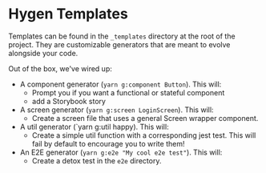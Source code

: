 # Hygen Templates

Templates can be found in the `_templates` directory at the root of the project. They are customizable generators that are meant to evolve alongside your code.

Out of the box, we've wired up:

- A component generator (`yarn g:component Button`). This will:
  - Prompt you if you want a functional or stateful component
  - add a Storybook story
- A screen generator (`yarn g:screen LoginScreen`). This will:
  - Create a screen file that uses a general Screen wrapper component.
- A util generator (`yarn g:util happy). This will:
  - Create a simple util function with a corresponding jest test. This will fail by default to encourage you to write them!
- An E2E generator (`yarn g:e2e "My cool e2e test"`). This will:
  - Create a detox test in the `e2e` directory.
